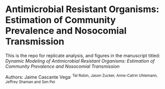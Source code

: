 # Antimicrobial Resistant Organisms: Estimation of Community Prevalence and Nosocomial Transmission

This is the repo for replicate analysis, and figures in the manuscript titled: *Dynamic Modeling of Antimicrobial Resistant Organisms: Estimation of Community Prevalence and Nosocomial Transmission* 

Authors: Jaime Cascante Vega<sup>, Tal Robin, Jason Zucker, Anne-Catrin Uhlemann, Jeffrey Shaman and Sen Pei

